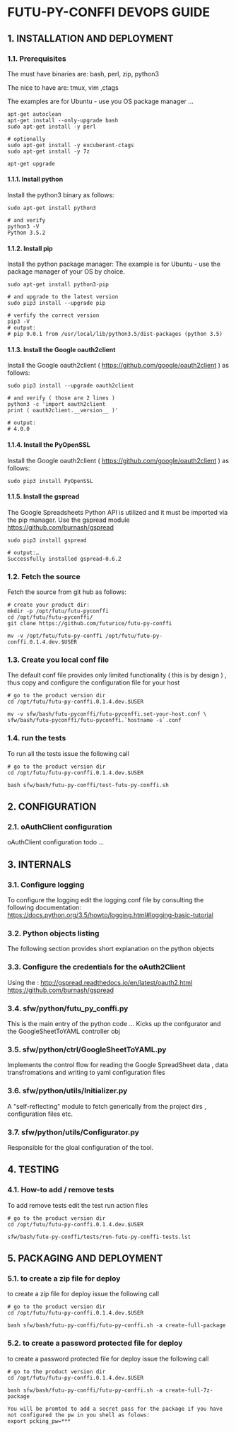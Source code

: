#  FUTU-PY-CONFFI DEVOPS GUIDE


     

## 1. INSTALLATION AND DEPLOYMENT


    

### 1.1. Prerequisites
The must have binaries are:
 bash, perl, zip, python3

The nice to have are:
 tmux, vim ,ctags

The examples are for Ubuntu - use you OS package manager …

    apt-get autoclean
    apt-get install --only-upgrade bash
    sudo apt-get install -y perl
    
    # optionally 
    sudo apt-get install -y excuberant-ctags
    sudo apt-get install -y 7z
    
    apt-get upgrade

#### 1.1.1. Install python
Install the python3 binary as follows:

    sudo apt-get install python3
    
    # and verify
    python3 -V
    Python 3.5.2

#### 1.1.2. Install pip
Install the python package manager:
The example is for Ubuntu - use the package manager of your OS by choice. 

    sudo apt-get install python3-pip
    
    # and upgrade to the latest version
    sudo pip3 install --upgrade pip
    
    # verfify the correct version
    pip3 -V
    # output:
    # pip 9.0.1 from /usr/local/lib/python3.5/dist-packages (python 3.5)

#### 1.1.3. Install the Google oauth2client
Install the Google oauth2client ( https://github.com/google/oauth2client ) as follows:

    sudo pip3 install --upgrade oauth2client
    
    # and verify ( those are 2 lines )
    python3 -c 'import oauth2client
    print ( oauth2client.__version__ )'
    
    # output:
    # 4.0.0

#### 1.1.4. Install the PyOpenSSL
Install the Google oauth2client ( https://github.com/google/oauth2client ) as follows:

    sudo pip3 install PyOpenSSL

#### 1.1.5. Install the gspread
The Google Spreadsheets Python API is utilized and it must be imported via the pip manager. 
Use the gspread module
https://github.com/burnash/gspread

    sudo pip3 install gspread
    
    # output:… 
    Successfully installed gspread-0.6.2

### 1.2. Fetch the source
Fetch the source from git hub as follows:

    # create your product dir:
    mkdir -p /opt/futu/futu-pyconffi
    cd /opt/futu/futu-pyconffi/
    git clone https://github.com/futurice/futu-py-conffi
    
    mv -v /opt/futu/futu-py-conffi /opt/futu/futu-py-conffi.0.1.4.dev.$USER

### 1.3. Create you local conf file
The default conf file provides only limited functionality ( this is by design ) , thus copy and configure the configuration file for your host

    # go to the product version dir
    cd /opt/futu/futu-py-conffi.0.1.4.dev.$USER
    
    mv -v sfw/bash/futu-pyconffi/futu-pyconffi.set-your-host.conf \ sfw/bash/futu-pyconffi/futu-pyconffi.`hostname -s`.conf

### 1.4. run the tests
To run all the tests issue the following call

    # go to the product version dir
    cd /opt/futu/futu-py-conffi.0.1.4.dev.$USER
    
    bash sfw/bash/futu-py-conffi/test-futu-py-conffi.sh

## 2. CONFIGURATION


    

### 2.1. oAuthClient configuration
oAuthClient configuration todo … 

    

## 3. INTERNALS


    

### 3.1. Configure logging
To configure the logging edit the logging.conf file by consulting the following documentation:
https://docs.python.org/3.5/howto/logging.html#logging-basic-tutorial

    

### 3.2. Python objects listing
The following section provides short explanation on the python objects

    

### 3.3. Configure the credentials for the oAuth2Client
Using the :
http://gspread.readthedocs.io/en/latest/oauth2.html
https://github.com/burnash/gspread

    

### 3.4. sfw/python/futu_py_conffi.py
This is the main entry of the python code … 
Kicks up the confgurator and the GoogleSheetToYAML controller obj

    

### 3.5. sfw/python/ctrl/GoogleSheetToYAML.py
Implements the control flow for reading the Google SpreadSheet data , data transfromations and writing to yaml configuration files

    

### 3.6. sfw/python/utils/Initializer.py
A "self-reflecting" module to fetch generically from the project dirs , configuration files etc. 

    

### 3.7. sfw/python/utils/Configurator.py
Responsible for the gloal configuration of the tool. 

    

## 4. TESTING


    

### 4.1. How-to add / remove tests
To add remove tests edit the test run action files

    # go to the product version dir
    cd /opt/futu/futu-py-conffi.0.1.4.dev.$USER
    
    sfw/bash/futu-py-conffi/tests/run-futu-py-conffi-tests.lst

## 5. PACKAGING AND DEPLOYMENT


    

### 5.1. to create a zip file for deploy
to create a zip file for deploy issue the following call

    # go to the product version dir
    cd /opt/futu/futu-py-conffi.0.1.4.dev.$USER
    
    bash sfw/bash/futu-py-conffi/futu-py-conffi.sh -a create-full-package

### 5.2. to create a password protected file for deploy
to create a password protected file for deploy issue the following call

    # go to the product version dir
    cd /opt/futu/futu-py-conffi.0.1.4.dev.$USER
    
    bash sfw/bash/futu-py-conffi/futu-py-conffi.sh -a create-full-7z-package
    
    You will be promted to add a secret pass for the package if you have not configured the pw in you shell as folows:
    export pcking_pw=***

